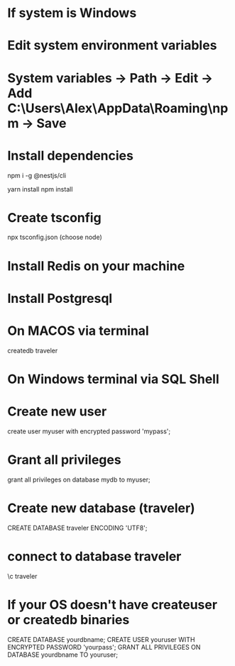 # If system is Windows
# Edit system environment variables
# System variables -> Path -> Edit -> Add C:\Users\Alex\AppData\Roaming\npm -> Save

# Install dependencies
npm i -g @nestjs/cli

yarn install
npm install


# Create tsconfig
npx tsconfig.json (choose node)

# Install Redis on your machine

# Install Postgresql
# On MACOS via terminal
createdb traveler

# On Windows terminal via SQL Shell
# Create new user
create user myuser with encrypted password 'mypass';
# Grant all privileges
grant all privileges on database mydb to myuser;
# Create new database (traveler)
CREATE DATABASE traveler ENCODING 'UTF8';
# connect to database traveler
\c traveler

# If your OS doesn't have createuser or createdb binaries
CREATE DATABASE yourdbname;
CREATE USER youruser WITH ENCRYPTED PASSWORD 'yourpass';
GRANT ALL PRIVILEGES ON DATABASE yourdbname TO youruser;
